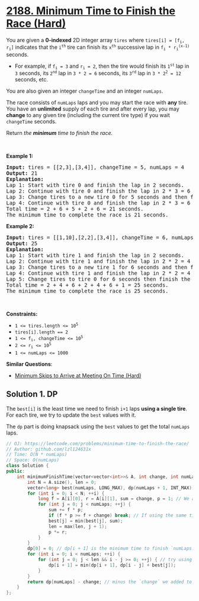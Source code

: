 # [2188. Minimum Time to Finish the Race (Hard)](https://leetcode.com/problems/minimum-time-to-finish-the-race/)

<p>You are given a <strong>0-indexed</strong> 2D integer array <code>tires</code> where <code>tires[i] = [f<sub>i</sub>, r<sub>i</sub>]</code> indicates that the <code>i<sup>th</sup></code> tire can finish its <code>x<sup>th</sup></code> successive lap in <code>f<sub>i</sub> * r<sub>i</sub><sup>(x-1)</sup></code> seconds.</p>

<ul>
	<li>For example, if <code>f<sub>i</sub> = 3</code> and <code>r<sub>i</sub> = 2</code>, then the tire would finish its <code>1<sup>st</sup></code> lap in <code>3</code> seconds, its <code>2<sup>nd</sup></code> lap in <code>3 * 2 = 6</code> seconds, its <code>3<sup>rd</sup></code> lap in <code>3 * 2<sup>2</sup> = 12</code> seconds, etc.</li>
</ul>

<p>You are also given an integer <code>changeTime</code> and an integer <code>numLaps</code>.</p>

<p>The race consists of <code>numLaps</code> laps and you may start the race with <strong>any</strong> tire. You have an <strong>unlimited</strong> supply of each tire and after every lap, you may <strong>change</strong> to any given tire (including the current tire type) if you wait <code>changeTime</code> seconds.</p>

<p>Return<em> the <strong>minimum</strong> time to finish the race.</em></p>

<p>&nbsp;</p>
<p><strong>Example 1:</strong></p>

<pre><strong>Input:</strong> tires = [[2,3],[3,4]], changeTime = 5, numLaps = 4
<strong>Output:</strong> 21
<strong>Explanation:</strong> 
Lap 1: Start with tire 0 and finish the lap in 2 seconds.
Lap 2: Continue with tire 0 and finish the lap in 2 * 3 = 6 seconds.
Lap 3: Change tires to a new tire 0 for 5 seconds and then finish the lap in another 2 seconds.
Lap 4: Continue with tire 0 and finish the lap in 2 * 3 = 6 seconds.
Total time = 2 + 6 + 5 + 2 + 6 = 21 seconds.
The minimum time to complete the race is 21 seconds.
</pre>

<p><strong>Example 2:</strong></p>

<pre><strong>Input:</strong> tires = [[1,10],[2,2],[3,4]], changeTime = 6, numLaps = 5
<strong>Output:</strong> 25
<strong>Explanation:</strong> 
Lap 1: Start with tire 1 and finish the lap in 2 seconds.
Lap 2: Continue with tire 1 and finish the lap in 2 * 2 = 4 seconds.
Lap 3: Change tires to a new tire 1 for 6 seconds and then finish the lap in another 2 seconds.
Lap 4: Continue with tire 1 and finish the lap in 2 * 2 = 4 seconds.
Lap 5: Change tires to tire 0 for 6 seconds then finish the lap in another 1 second.
Total time = 2 + 4 + 6 + 2 + 4 + 6 + 1 = 25 seconds.
The minimum time to complete the race is 25 seconds. 
</pre>

<p>&nbsp;</p>
<p><strong>Constraints:</strong></p>

<ul>
	<li><code>1 &lt;= tires.length &lt;= 10<sup>5</sup></code></li>
	<li><code>tires[i].length == 2</code></li>
	<li><code>1 &lt;= f<sub>i</sub>, changeTime &lt;= 10<sup>5</sup></code></li>
	<li><code>2 &lt;= r<sub>i</sub> &lt;= 10<sup>5</sup></code></li>
	<li><code>1 &lt;= numLaps &lt;= 1000</code></li>
</ul>


**Similar Questions**:
* [Minimum Skips to Arrive at Meeting On Time (Hard)](https://leetcode.com/problems/minimum-skips-to-arrive-at-meeting-on-time/)

## Solution 1. DP

The `best[i]` is the least time we need to finish `i+1` laps **using a single tire**. For each tire, we try to update the `best` values with it.

The `dp` part is doing knapsack using the `best` values to get the total `numLaps` laps.

```cpp
// OJ: https://leetcode.com/problems/minimum-time-to-finish-the-race/
// Author: github.com/lzl124631x
// Time: O(N * numLaps)
// Space: O(numLaps)
class Solution {
public:
    int minimumFinishTime(vector<vector<int>>& A, int change, int numLaps) {
        int N = A.size(), len = 0;
        vector<long> best(numLaps, LONG_MAX), dp(numLaps + 1, INT_MAX);
        for (int i = 0; i < N; ++i) {
            long f = A[i][0], r = A[i][1], sum = change, p = 1; // We assume we also need `change` time to use the first tire so that we don't need to care the first tire as a special case
            for (int j = 0; j < numLaps; ++j) {
                sum += f * p;
                if (f * p >= f + change) break; // If using the same tire takes no less time than changing the tire, stop further using the current tire
                best[j] = min(best[j], sum);
                len = max(len, j + 1);
                p *= r;
            }
        }
        dp[0] = 0; // dp[i + 1] is the minimum time to finish `numLaps` laps
        for (int i = 0; i < numLaps; ++i) {
            for (int j = 0; j < len && i - j >= 0; ++j) { // try using the same tire in the last `j+1` laps
                dp[i + 1] = min(dp[i + 1], dp[i - j] + best[j]);
            }
        }
        return dp[numLaps] - change; // minus the `change` we added to the first tire
    }
};
```